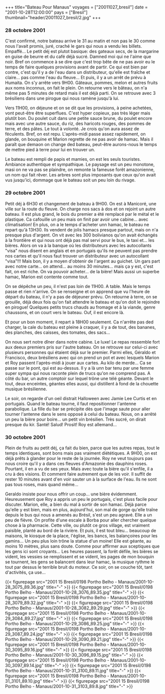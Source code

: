 +++
title="Bateau Pour Manaus"
voyages = ["20011027_bresil"]
date = "2001-10-28T12:00:00"
pays = ["Bresil"]
thumbnail="header/20011027_bresil/2.jpg"
+++
### 28 octobre 2001

C'est confirmé, notre bateau arrive le 31 au matin et non pas le 30 comme nous 
l'avait promis, juré, craché le gars qui nous a vendu les billets. Empaffé... 
Le petit déj est plutot basique: des gateaux secs, de la margarine en guise 
de beurre et du café déjà sucré. Damned moi qui ne l'aime que noir. Bref on 
commence à se dire que c'est trop bête de ne pas avoir eu le temps de faire 
quelques provisions avant de partir. Ce qui est bien par contre, c'est qu'il 
y a de l'eau dans un distributeur, qu'elle est fraîche et claire... pas comme 
l'eau du fleuve... Et puis, il y a un arrêt de prévu à Humaita. On s'y arrête 
vers 9H00. Gâteaux, pommes, melon et autres fruits aux noms inconnus, on fait 
le plein. On retourne vers le bâteau, on n'a même pas 5 minutes de retard mais 
il est déjà parti. On se retrouve avec 3 brésiliens dans une pirogue qui nous 
ramène jusqu'à lui.

Vers 11H00, on déjeune et on se dit que les provisions, à peine achetées, vont 
peut-être être superflues. C'est hyper copieux, pas très léger mais plutôt bon. 
Du poulet cuit dans une petite sauce brune, du poulet encore mais avec une autre 
sauce, du riz, des haricots rouges, des pommes de terre, et des pâtes. Le tout 
à volonté. Je crois qu'on aura assez de féculents. Bref, on est repu. L'après-midi 
passe assez rapidement, on glande, on bouquine et Marion regrette de ne pas 
avoir de hamac. Mais il paraît que demaon on change ded bateau, peut-être aurons-nous 
le temps de mettre pied à terre pour lui en trouver un. 

Le bateau est rempli de papis et mamies, on est les seuls touristes. Ambiance 
authentique et sympathique. Le paysage est un peu monotone, masi on ne va pas 
se plaindre, on remonte la fameuse forêt amazonienne, un nom qui fait rêver. 
Les arbres sont plus imposants que ceux qu'on avait vus jusqu'ici, dommage que 
le bateau soit un peu loin du rivage.

### 29 octobre 2001

Petit déj à 6H30 et changement de bateau à 9H00. On est à Manicoré, une ville 
sur la route du fleuve. On charge nos sacs à dos et on rejoint un autre bateau. 
Il est plus grand, le bois du premier a été remplacé par le métal et le plastique. 
Ca cafouille un peu mais on finit par avoir une cabine... avec climatisation! 
En plus, on a le temps d'acheter unn hamac, le bateau ne repart qu'à 13H30. 
Ils vendent de jolis hamacs presque partout, mais on n'a presque plus d'argent. 
On vit avec les 300 bolivianos qu'on avait échangés à la frontière et qui nous 
ont déjà pas mal servi pour le bus, le taxi et... les bières. Alors on va à 
la banque où les distributeurs avec les autocollants "visa" nous disent en anglais 
et en portugais qu'ils ne peuvent pas prendre nos cartes et qu'il nous faut 
trouver un distributeur avec un autocollant "visa"!!! Mais bon, il y a moyen 
d'obtenir de l'argent au guichet. Un gars part avec notre carte... on attend... 
au moins 30 minutes... mais ça y est, c'est fait, on est riche. On va pouvoir 
acheter... de la bière! Mais aussi un superbe hamac, Marion est contente comme 
tout.

On se dépêche un peu, il n'est pas loin de 11H00. A table. Mais le temps passe 
et rien n'arrive. On se renseigne et on apprend que vu l'heure de départ du 
bateau, il n'y a pas de déjeuner prévu. On retourne à terre, on se grouille, 
déjà deux fois qu'on fait attendre le bateau et qu'on doit le rejoindre en pirogue! 
Quelques petits trucs chauds au fromage et à la viande, genre chaussons, et 
on court vers le bateau. Ouf, il est encore là.

Et pour un bon moment, il repart à 18H00 seulement. Ca n'arrête pas ded charger, 
la cale du bateau est pleine à craquer, il y a de tout, des bananes, des planches, 
des caisses, des tomates, des sacs...

On nous sert notre dîner dans notre cabine. Le luxe! Le repas ressemble fort 
aux deeux premiers pris sur l'autre bateau. On se retrouve sur celui-ci avec 
plusieurs personnes qui étaient déjà sur le premier. Parmi elles, Géraldo et 
Francisco, deux brésiliens avec qui on prend un pot et avec lesquels Marion 
et Roy passent l'après-midi à jouer aux cartes. Au kilo de merde... Ca se passe 
sur le pont, qui est au-dessus. Il y a là unn bar tenu par une femme super sympa 
qui nous raconte plein de trucs qu'on ne comprend pas. A côté du bar, un autre 
comptoir sur lequel trône une télé géante. Devant le tout, deux enceintes, géantes 
elles aussi, qui distillent à fond de la chouette musique brésilienne.

Le soir, on regarde d'un oeil distrait Halloween avec Jamie Lee Curtis et en 
portugais. Quand le bateau tourne, il faut repositionner l'antenne parabolique. 
La fille du bar se précipite dès que l'image saute pour aller tourner l'antenne 
dans le sens opposé à celui du bateau. Nous, on a arrêté un peu la bière pour 
boire... un petit vin brésilien. Très sucré, on dirait presque du kir. Santé! 
Salud! Prosit! Roy est allemand...

### 30 octobre 2001

Plein de fruits au petit déj, ça fait du bien, parce que les autres repas, 
tout le temps identiques, sont bons mais pas vraiment diététiques. A 9H00, on 
est déjà prêts à glander pour le reste de la journée. Roy ne veut toujours pas 
nous croire qu'il y a dans ces fleuves d'Amazonie des dauphins roses. Pourtant, 
il en a vu de ses yeux. Mais avec toute la bière qu'il s'enfile, il a cru à 
des visions. Et comment faire autrement que de les voir. Il suffit de rester 
10 minutes avant d'en voir sauter un à la surface de l'eau. Ils ne sont pas 
tous roses, mais quand même... 

Geraldo insiste pour nous offrir un coup... une bière évidemment. Heureusement 
que Roy a appris un peu le portugais, c'est pluss facile pour discuter. Marion, 
elle, a bien du mal à sortir de son hamac. Déjà parce qu'elle y est bien, mais 
en plus, aujourd'hui, son mal de gorge qu'elle traîne depuis le bus qui nous 
a amenés au Brésil, s'est un peu agravé. Elle a un peu de fièvre. On profite 
d'une escale à Borba pour aller chercher quelque chose à la pharmacie. Cette 
ville, ou plutôt ce gros village, est vraiment paisible, planté au bord de la 
rivière. Et puis, il est tout bleu... beaucoup de maisons, le kiosque de la 
place, l'église, les bancs, les balançoires pour les gamins... Un peu plus loin 
trône la statue d'un moine! Elle est géante, au moins 10 mètres, plus sans doute. 
Comme pour affirmer aux sceptiques que les gens ici sont croyants... Les heures 
passent, la forêt défile, les bières se vident, les vessies se remplissent et 
se vident, les pages de mon bouquin se tournent, les gens se balancent dans 
leur hamac, la musique rythme le tout par dessus le terrible bruit du moteur. 
Ce soir, on se couche tôt, tant d'activités, ça use... 


<div id="TOTO">{{< figurepage src="2001 15 Bresil/0198 Portho Belho - Manaus/2001-10-28_3075_89.36.jpg" title="-"  >}}
{{< figurepage src="2001 15 Bresil/0198 Portho Belho - Manaus/2001-10-28_3076_89.35.jpg" title="-"  >}}
{{< figurepage src="2001 15 Bresil/0198 Portho Belho - Manaus/2001-10-28_3079_89.32.jpg" title="-"  >}}
{{< figurepage src="2001 15 Bresil/0198 Portho Belho - Manaus/2001-10-28_3082_89.29.jpg" title="-"  >}}
{{< figurepage src="2001 15 Bresil/0198 Portho Belho - Manaus/2001-10-29_3084_89.27.jpg" title="-"  >}}
{{< figurepage src="2001 15 Bresil/0198 Portho Belho - Manaus/2001-10-29_3086_89.25.jpg" title="-"  >}}
{{< figurepage src="2001 15 Bresil/0198 Portho Belho - Manaus/2001-10-29_3087_89.24.jpg" title="-"  >}}
{{< figurepage src="2001 15 Bresil/0198 Portho Belho - Manaus/2001-10-29_3090_89.21.jpg" title="-"  >}}
{{< figurepage src="2001 15 Bresil/0198 Portho Belho - Manaus/2001-10-30_3095_89.16.jpg" title="-"  >}}
{{< figurepage src="2001 15 Bresil/0198 Portho Belho - Manaus/2001-10-30_3096_89.15.jpg" title="-"  >}}
{{< figurepage src="2001 15 Bresil/0198 Portho Belho - Manaus/2001-10-30_3097_89.14.jpg" title="-"  >}}
{{< figurepage src="2001 15 Bresil/0198 Portho Belho - Manaus/2001-10-31_3100_89.11.jpg" title="-"  >}}
{{< figurepage src="2001 15 Bresil/0198 Portho Belho - Manaus/2001-10-31_3101_89.10.jpg" title="-"  >}}
{{< figurepage src="2001 15 Bresil/0198 Portho Belho - Manaus/2001-10-31_3103_89.8.jpg" title="-"  >}}
</DIV>

